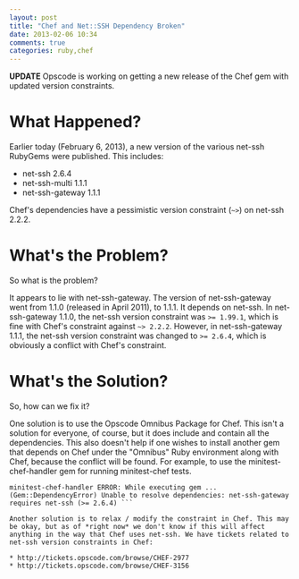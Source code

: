 ```yaml
---
layout: post
title: "Chef and Net::SSH Dependency Broken"
date: 2013-02-06 10:34
comments: true
categories: ruby,chef
---
```


**UPDATE** Opscode is working on getting a new release of the Chef gem
  with updated version constraints.

# What Happened?

Earlier today (February 6, 2013), a new version of the various net-ssh
RubyGems were published. This includes:

* net-ssh 2.6.4
* net-ssh-multi 1.1.1
* net-ssh-gateway 1.1.1

Chef's dependencies have a pessimistic version constraint (`~>`) on
net-ssh 2.2.2.

# What's the Problem?

So what is the problem?

It appears to lie with net-ssh-gateway. The version of net-ssh-gateway
went from 1.1.0 (released in April 2011), to 1.1.1. It depends on
net-ssh. In net-ssh-gateway 1.1.0, the net-ssh version constraint was
`>= 1.99.1`, which is fine with Chef's constraint against `~> 2.2.2`.
However, in net-ssh-gateway 1.1.1, the net-ssh version constraint was
changed to `>= 2.6.4`, which is obviously a conflict with Chef's
constraint.

# What's the Solution?

So, how can we fix it?

One solution is to use the Opscode Omnibus Package for Chef. This
isn't a solution for everyone, of course, but it does include and
contain all the dependencies. This also doesn't help if one wishes to
install another gem that depends on Chef under the "Omnibus" Ruby
environment along with Chef, because the conflict will be found. For
example, to use the minitest-chef-handler gem for running
minitest-chef tests.

``` vagrant@ubuntu-12-04:~$ /opt/chef/embedded/bin/gem install
minitest-chef-handler ERROR: While executing gem ...
(Gem::DependencyError) Unable to resolve dependencies: net-ssh-gateway
requires net-ssh (>= 2.6.4) ```

Another solution is to relax / modify the constraint in Chef. This may
be okay, but as of *right now* we don't know if this will affect
anything in the way that Chef uses net-ssh. We have tickets related to
net-ssh version constraints in Chef:

* http://tickets.opscode.com/browse/CHEF-2977
* http://tickets.opscode.com/browse/CHEF-3156

